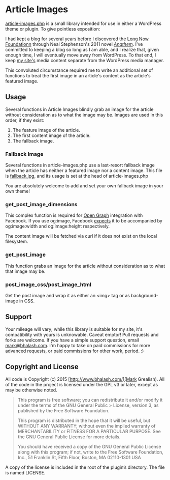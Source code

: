 # Article Images
[article-images.php](article-images.php) is a small library intended for use in either a WordPress theme or plugin. To give pointless exposition:

I had kept a blog for several years before I discovered the [Long Now Foundationn](http://longnow.org/) through Neal Stephenson's 2011 novel [*Anathem*](https://en.wikipedia.org/wiki/Anathem). I've committed to keeping a blog so long as I am able, and I realize that, given enough time, I will eventually move away from WordPress. To that end, I keep [my site's](http://www.bhalash.com/) media content separate from the WordPress media manager.

This convoluted circumstance required me to write an additional set of functions to treat the first image in an article's content as the article's featured image.

## Usage
Several functions in Article Images blindly grab an image for the article without consideration as to what the image may be. Images are used in this order, if they exist:

1. The feature image of the article.
2. The first content image of the article.
3. The fallback image. 

### Fallback Image
Several functions in article-images.php use a last-resort fallback image when the article has neither a featured image nor a content image. This file is [fallback.jpg](fallback.jpg), and its usage is set at the head of article-images.php

You are absolutely welcome to add and set your own fallback image in your own theme! 

### get_post_image_dimensions
This complex function is required for [Open Graph](http://ogp.me/) integration with Facebook. If you use og:image, Facebook [expects](https://developers.facebook.com/docs/sharing/best-practices#images) it to be accompanied by og:image:width and og:image:height respectively.

The content image will be fetched via curl if it does not exist on the local filesystem.

### get_post_image
This function grabs an image for the article without consideration as to what that image may be.

### post_image_css/post_image_html
Get the post image and wrap it as either an \<img\> tag or as background-image in CSS.

## Support
Your mileage will vary; while this library is suitable for my site, it's compatibility with yours is unknowable. Caveat emptor! Pull requests and forks are welcome. If you have a simple support question, email <mark@bhalash.com>. I'm happy to take on paid commissions for more advanced requests, or paid commissions for other work, period. :) 

## Copyright and License
All code is Copyright (c) 2015 [http://www.bhalash.com/](Mark Grealish). All of the code in the project is licensed under the GPL v3 or later, except as may be otherwise noted.

> This program is free software; you can redistribute it and/or modify it under the terms of the GNU General Public > License, version 3, as published by the Free Software Foundation.
> 
> This program is distributed in the hope that it will be useful, but WITHOUT ANY WARRANTY; without even the implied warranty of MERCHANTABILITY or FITNESS FOR A PARTICULAR PURPOSE. See the GNU General Public License for more details.
> 
> You should have received a copy of the GNU General Public License along with this program; if not, write to the Free Software Foundation, Inc., 51 Franklin St, Fifth Floor, Boston, MA 02110-1301 USA

A copy of the license is included in the root of the plugin’s directory. The file is named LICENSE.
